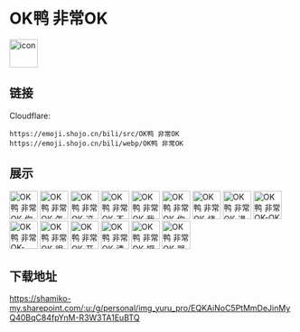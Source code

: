 # OK鸭 非常OK
<img src="https://emoji.shojo.cn/bili/src/OK鸭 非常OK/icon.png" width="50" height="50" alt="icon">

## 链接
Cloudflare:
```
https://emoji.shojo.cn/bili/src/OK鸭 非常OK
https://emoji.shojo.cn/bili/webp/OK鸭 非常OK
```
## 展示
<img src="https://emoji.shojo.cn/bili/src/OK鸭 非常OK/OK鸭 非常OK-你没事吧.png" width="50" height="50" alt="OK鸭 非常OK-你没事吧">
<img src="https://emoji.shojo.cn/bili/src/OK鸭 非常OK/OK鸭 非常OK-怎么不算呢.png" width="50" height="50" alt="OK鸭 非常OK-怎么不算呢">
<img src="https://emoji.shojo.cn/bili/src/OK鸭 非常OK/OK鸭 非常OK-这是你的吗.png" width="50" height="50" alt="OK鸭 非常OK-这是你的吗">
<img src="https://emoji.shojo.cn/bili/src/OK鸭 非常OK/OK鸭 非常OK-不要问我.png" width="50" height="50" alt="OK鸭 非常OK-不要问我">
<img src="https://emoji.shojo.cn/bili/src/OK鸭 非常OK/OK鸭 非常OK-我不清楚.png" width="50" height="50" alt="OK鸭 非常OK-我不清楚">
<img src="https://emoji.shojo.cn/bili/src/OK鸭 非常OK/OK鸭 非常OK-你好.png" width="50" height="50" alt="OK鸭 非常OK-你好">
<img src="https://emoji.shojo.cn/bili/src/OK鸭 非常OK/OK鸭 非常OK-烧鸭.png" width="50" height="50" alt="OK鸭 非常OK-烧鸭">
<img src="https://emoji.shojo.cn/bili/src/OK鸭 非常OK/OK鸭 非常OK-退退退.png" width="50" height="50" alt="OK鸭 非常OK-退退退">
<img src="https://emoji.shojo.cn/bili/src/OK鸭 非常OK/OK鸭 非常OK-OK鸭.png" width="50" height="50" alt="OK鸭 非常OK-OK鸭">
<img src="https://emoji.shojo.cn/bili/src/OK鸭 非常OK/OK鸭 非常OK-NO.png" width="50" height="50" alt="OK鸭 非常OK-NO">
<img src="https://emoji.shojo.cn/bili/src/OK鸭 非常OK/OK鸭 非常OK-很有感觉.png" width="50" height="50" alt="OK鸭 非常OK-很有感觉">
<img src="https://emoji.shojo.cn/bili/src/OK鸭 非常OK/OK鸭 非常OK-开始幻想.png" width="50" height="50" alt="OK鸭 非常OK-开始幻想">
<img src="https://emoji.shojo.cn/bili/src/OK鸭 非常OK/OK鸭 非常OK-清心寡欲.png" width="50" height="50" alt="OK鸭 非常OK-清心寡欲">
<img src="https://emoji.shojo.cn/bili/src/OK鸭 非常OK/OK鸭 非常OK-探头.png" width="50" height="50" alt="OK鸭 非常OK-探头">
<img src="https://emoji.shojo.cn/bili/src/OK鸭 非常OK/OK鸭 非常OK-哭哭鸭.png" width="50" height="50" alt="OK鸭 非常OK-哭哭鸭">

## 下载地址

https://shamiko-my.sharepoint.com/:u:/g/personal/img_yuru_pro/EQKAiNoC5PtMmDeJinMyQ40BqC84fpYnM-R3W3TA1EuBTQ